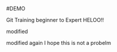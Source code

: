 #DEMO 

Git Training beginner to Expert
HELOO!!

modified

modified again
I hope this is not a probelm
